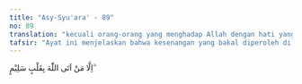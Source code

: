 ```yaml
---
title: "Asy-Syu'ara' - 89"
no: 89
translation: "kecuali orang-orang yang menghadap Allah dengan hati yang bersih,"
tafsir: "Ayat ini menjelaskan bahwa kesenangan yang bakal diperoleh di akhirat, tidak dapat dibeli dengan harta yang banyak. Juga tidak mungkin ditukar dengan anak dan keturunan yang banyak. Sebab masing-masing manusia hanya diselamatkan oleh amal dan hatinya yang bersih. Tetapi orang yang diselamatkan hanyalah mereka yang akidahnya bersih dari unsur-unsur kemusyrikan dan akhlaknya mulia."
---
```


اِلَّا مَنْ اَتَى اللّٰهَ بِقَلْبٍ سَلِيْمٍ ۗ 
